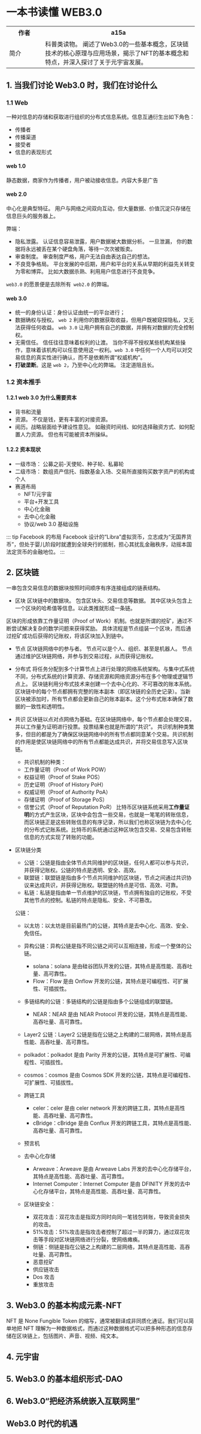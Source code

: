 # 一本书读懂 WEB3.0

<table>
  <tr>
    <th style="width: 80px">作者</th>
    <th >a15a</th>
  </tr>
  <tr>
  </tr>
    <tr>
    <td>简介</td>
    <td>科普类读物。 阐述了Web3.0的一些基本概念，区块链技术的核心原理与应用场景，揭示了NFT的基本概念和特点，并深入探讨了关于元宇宙发展。</td>
  </tr>
</table>

## 1. 当我们讨论 Web3.0 时，我们在讨论什么

### 1.1 Web

一种对信息的存储和获取进行组织的分布式信息系统。信息互通衍生出如下角色：

- 传播者
- 传播渠道
- 接受者
- 信息的表现形式

#### web 1.0

静态数据，商家作为传播者，用户被动接收信息。内容大多是广告

#### web 2.0

中心化是典型特征。 用户与网络之间双向互动，但大量数据、价值沉淀只存储在信息巨头的服务器上。

弊端：

- 隐私泄露。 认证信息容易泄露，用户数据被大数据分析。 一旦泄漏， 你的数据将永远被丢在某个硬盘角落，等待一次次被贩卖。
- 审查制度。 审查制度严格，用户无法自由表达自己的想法。
- 不良竞争格局。 平台发展的中后期，用户和平台的关系从早期的利益先关转变为零和博弈。 比如大数据杀熟、利用用户信息进行不良竞争。

`web3.0` 的愿景便是去除所有` web2.0` 的弊端。

#### web 3.0

- 统一的身份认证：身份认证由统一的平台进行；
- 数据确权与授权。 `web 2` 利用你的数据获取收益，但用户既被窥探隐私，又无法获得任何收益。 `web 3.0` 让用户拥有自己的数据，并拥有对数据的完全控制权。
- 无需信任。 信任往往意味着权利的让渡。 当你不得不授权某些机构某些操作，意味着该机构可以任意使用这一权利。`web 3.0` 中任何一个人均可以对交易信息的真实性进行确认，而不是依赖所谓“权威机构”。
- **打破垄断**。这是 `web 2`，乃至中心化的弊端。 注定道阻且长。

### 1.2 资本推手

#### 1.2.1 web 3.0 为什么需要资本

- 背书和流量
- 资源。 不仅是钱，更有丰富的对接资源。
- 阅历。战略层面给予建设性意见。 如融资时间线、如何选择融资方式、如何配置人力资源。 但也有可能被资本所操纵。

#### 1.2.2 资本现状

- 一级市场： 公募之前-天使轮、种子轮、私募轮
- 二级市场： 数组资产信托、指数基金入场、交易所直接购买数字资产的机构或个人
- 赛道布局
  - NFT/元宇宙
  - 平台+开发工具
  - 中心化金融
  - 去中心化金融
  - 协议/web 3.0 基础设施

::: tip Facebook 的布局
Facebook 设计的“Libra”虚拟货币，立志成为“无国界货币”，但处于婴儿阶段时就遭到全球央行的抵制，担心其扰乱金融秩序，动摇本国法定货币的金融地位。
:::

## 2. 区块链

一串包含交易信息的数据块按照时间顺序有序连接组成的链表结构。

- 区块
  区块链中的数据块。 包含区块头、交易信息等数据。 其中区块头包含上一个区块的哈希值等信息。以此类推就形成一条链。

区块的形成依靠工作量证明（Proof of Work）机制。也就是所谓的挖矿，通过不断尝试解决复杂的数学问题来获得奖励。
具体流程是节点组装一个区块，而后通过挖矿成功后获得的记账权，将该区块加入到链中。

- 节点
  区块链网络中的参与者。 节点可以是个人、组织、甚至是机器人。 节点通过维护区块链网络，并参与到交易过程，从而获得记账权。

- 分布式
  将任务分配到多个计算节点上进行处理的网络系统架构。与集中式系统不同，分布式系统的计算资源、存储资源和网络资源分布在多个物理或逻辑节点上。
  区块链利用分布式技术来创建一个去中心化的、不可篡改的账本系统。区块链中的每个节点都拥有完整的账本副本（即区块链的全历史记录）。当新区块被添加时，所有节点都会更新自己的账本副本。这个分布式账本确保了数据的一致性和透明性。

- 共识
  区块链以点对点网络为基础。在区块链网络中，每个节点都会处理交易，并以工作量为证明进行投票。投票结果也就是所谓的“共识”。
  共识机制种类繁多，但目的都是为了确保区块链网络中的所有节点都同意某个交易。共识机制的作用是使区块链网络中的所有节点都能达成共识，并将交易信息写入区块链。

  - 共识机制的种类：
  - 工作量证明（Proof of Work POW）
  - 权益证明（Proof of Stake POS）
  - 历史证明（Proof of History PoH）
  - 权威证明（Proof of Authority PoA）
  - 存储证明（Proof of Storage PoS）
  - 信誉公式（Proof of Reputation PoR）
    比特币区块链系统采用**工作量证明**的方式产生区块，区块中会包含一些交易，也就是一笔笔的转账信息，而区块链正是这些转账信息的有序记录，所以我们也称区块链为去中心化的分布式记账系统。比特币的系统通过这种区块包含交易、交易包含转账信息的方式实现了转账的功能。

- 区块链分类

  - 公链：公链是指由全体节点共同维护的区块链，任何人都可以参与共识，并获得记账权。公链的特点是透明、安全、高效。
  - 联盟链：联盟链是指由多个节点共同维护的区块链，节点之间通过共识协议来达成共识，并获得记账权。联盟链的特点是可信、高效、可靠。
  - 私链：私链是指由单一节点维护的区块链，节点拥有独自的记账权，不受其他节点的控制。私链的特点是隐私、安全、不可篡改。

  公链：

  - 以太坊：以太坊是目前最热门的公链，其特点是去中心化、高效、安全、免信任。
  - 异构公链：异构公链是指不同公链之间可以互相连接，形成一个整体的公链。
    - solana：solana 是由硅谷团队开发的公链，其特点是高性能、高吞吐量、高可靠性。
    - Flow：Flow 是由 Onflow 开发的公链，其特点是可编程性、可扩展性、可插拔性。
  - 多链结构的公链：多链结构的公链是指由多个公链组成的联盟链。
    - NEAR：NEAR 是由 NEAR Protocol 开发的公链，其特点是高性能、高吞吐量、高可靠性。
  - Layer2 公链：Layer2 公链是指在公链之上构建的二层网络，其特点是高性能、高吞吐量、高可靠性。
  - polkadot：polkadot 是由 Parity 开发的公链，其特点是可扩展性、可编程性、可插拔性。
  - cosmos：cosmos 是由 Cosmos SDK 开发的公链，其特点是可编程性、可扩展性、可插拔性。

  - 跨链工具
    - celer：celer 是由 celer network 开发的跨链工具，其特点是高性能、高吞吐量、高可靠性。
    - cBridge：cBridge 是由 Conflux 开发的跨链工具，其特点是高性能、高吞吐量、高可靠性。
  - 预言机
  - 去中心化存储
    - Arweave：Arweave 是由 Arweave Labs 开发的去中心化存储平台，其特点是高性能、高吞吐量、高可靠性。
    - Internet Computer：Internet Computer 是由 DFINITY 开发的去中心化存储平台，其特点是高性能、高吞吐量、高可靠性。
  - 区块链安全：
    - 双花攻击：双花攻击是指双方同时向同一笔钱包转账，导致资金损失的攻击。
    - 51%攻击：51%攻击是指攻击者控制了超过一半的算力，通过双花攻击等手段对区块链网络进行分裂，使网络瘫痪。
    - 侧链：侧链是指在公链之上构建的二层网络，其特点是高性能、高吞吐量、高可靠性。
    - 恶意挖矿
    - 供应链攻击
    - Dos 攻击
    - 重放攻击

## 3. Web3.0 的基本构成元素-NFT

NFT 是 None Fungible Token 的缩写，通常被翻译成非同质化通证。我们可以简单地把 NFT 理解为一种数据格式，而通过这种数据格式可以把多种形态的信息存储在区块链上，包括图片、声音、视频、纯文本。

## 4. 元宇宙

## 5. Web3.0 的基本组织形式-DAO

## 6. Web3.0“把经济系统嵌入互联网里”

## Web3.0 时代的机遇
